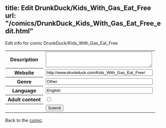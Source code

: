 title: Edit DrunkDuck/Kids_With_Gas_Eat_Free
url: "/comics/DrunkDuck_Kids_With_Gas_Eat_Free_edit.html"
---
Edit info for comic DrunkDuck/Kids_With_Gas_Eat_Free

<form name="comic" action="http://gaepostmail.appspot.com/comic/" method="post">
<table class="comicinfo">
<tr>
<th>Description</th><td><textarea name="description" cols="40" rows="3"></textarea></td>
</tr>
<tr>
<th>Website</th><td><input type="text" name="url" value="http://www.drunkduck.com/Kids_With_Gas_Eat_Free/" size="40"/></td>
</tr>
<tr>
<th>Genre</th><td><input type="text" name="genre" value="Other" size="40"/></td>
</tr>
<tr>
<th>Language</th><td><input type="text" name="language" value="English" size="40"/></td>
</tr>
<tr>
<th>Adult content</th><td><input type="checkbox" name="adult" value="adult" /></td>
</tr>
<tr>
<th></th><td>
<input type="hidden" name="comic" value="DrunkDuck_Kids_With_Gas_Eat_Free" />
<input type="submit" name="submit" value="Submit" />
</td>
</tr>
</table>
</form>

Back to the [comic](DrunkDuck_Kids_With_Gas_Eat_Free.html).
